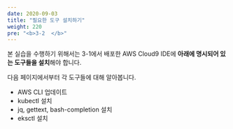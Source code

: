 ```yaml
---
date: 2020-09-03
title: "필요한 도구 설치하기"
weight: 220
pre: "<b>3-2  </b>"
---
```


본 실습을 수행하기 위해서는 3-1에서 배포한 AWS Cloud9 IDE에 **아래에 명시되어 있는 도구들을 설치**해야 합니다.

다음 페이지에서부터 각 도구들에 대해 알아봅니다.

- AWS CLI 업데이트
- kubectl 설치
-  jq, gettext, bash-completion 설치
- eksctl 설치